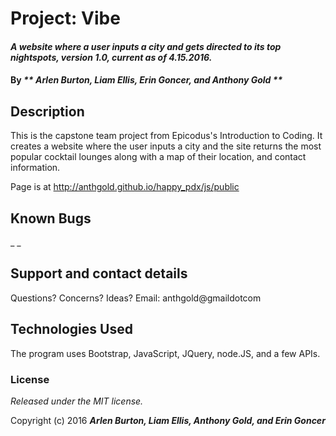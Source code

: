 # Project: Vibe

#### _A website where a user inputs a city and gets directed to its top nightspots, version 1.0, current as of 4.15.2016._

#### By _** Arlen Burton, Liam Ellis, Erin Goncer, and  Anthony Gold **_

## Description

This is the capstone team project from Epicodus's Introduction to Coding. It creates a website where the user inputs a city and the site returns the most popular cocktail lounges along with a map of their location, and contact information.

Page is at http://anthgold.github.io/happy_pdx/js/public

## Known Bugs

_ _

## Support and contact details

Questions? Concerns? Ideas? Email: anthgold@gmaildotcom

## Technologies Used

The program uses Bootstrap, JavaScript, JQuery, node.JS, and a few APIs.

### License

*Released under the MIT license.*

Copyright (c) 2016 **_Arlen Burton, Liam Ellis,  Anthony Gold, and Erin Goncer_**
